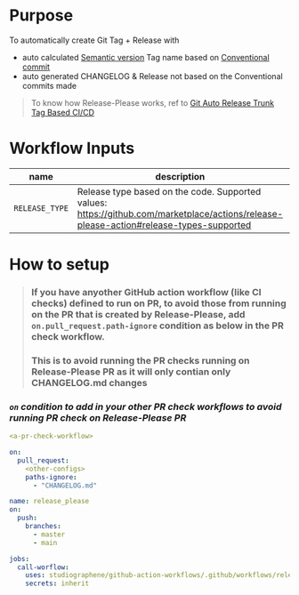 # Purpose

To automatically create Git Tag + Release with

- auto calculated [Semantic version](https://semver.org/#semantic-versioning-200) Tag name based on [Conventional commit](https://www.conventionalcommits.org/en/v1.0.0/)
- auto generated CHANGELOG & Release not based on the Conventional commits made

> To know how Release-Please works, ref to [Git Auto Release Trunk Tag Based CI/CD](https://studiographene.atlassian.net/wiki/spaces/SGKB/pages/2147615558/Git+Auto+Release+Trunk+Tag+Based+CI+CD)

# Workflow Inputs

| name           | description                                                                                                                            | type   | required | default  |
| -------------- | -------------------------------------------------------------------------------------------------------------------------------------- | ------ | -------- | -------- |
| `RELEASE_TYPE` | Release type based on the code. Supported values: https://github.com/marketplace/actions/release-please-action#release-types-supported | string | no       | `simple` |

# How to setup

> ### If you have anyother GitHub action workflow (like CI checks) defined to run on PR, to avoid those from running on the PR that is created by Release-Please, add `on.pull_request.path-ignore` condition as below in the PR check workflow.
>
> ### This is to avoid running the PR checks running on Release-Please PR as it will only contian only CHANGELOG.md changes

### _`on` condition to add in your other PR check workflows to avoid running PR check on Release-Please PR_

```yaml
<a-pr-check-workflow>

on:
  pull_request:
    <other-configs>
    paths-ignore:
      - "CHANGELOG.md"
```

```yaml
name: release_please
on:
  push:
    branches:
      - master
      - main

jobs:
  call-worflow:
    uses: studiographene/github-action-workflows/.github/workflows/release-please.yml@master # if you want alternatively pin to tag version version
    secrets: inherit
```
